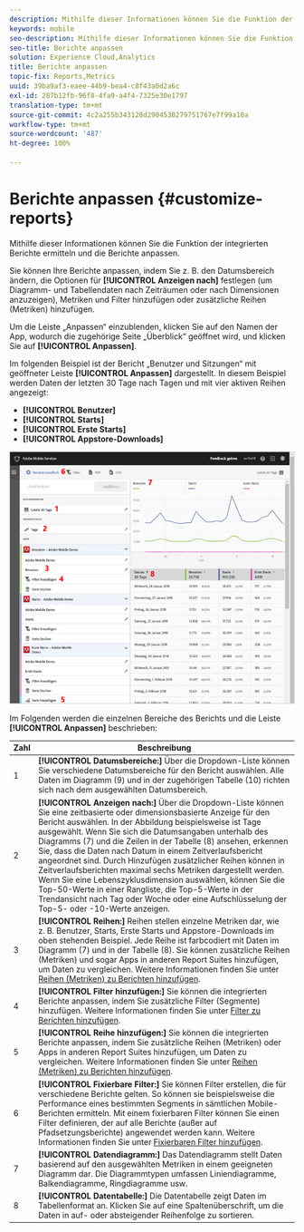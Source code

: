 ```yaml
---
description: Mithilfe dieser Informationen können Sie die Funktion der integrierten Berichte ermitteln und die Berichte anpassen.
keywords: mobile
seo-description: Mithilfe dieser Informationen können Sie die Funktion der integrierten Berichte ermitteln und die Berichte anpassen.
seo-title: Berichte anpassen
solution: Experience Cloud,Analytics
title: Berichte anpassen
topic-fix: Reports,Metrics
uuid: 39ba9af3-eaee-44b9-bea4-c8f43a0d2a6c
exl-id: 287b12fb-96f8-4fa9-a4f4-7325e30e1797
translation-type: tm+mt
source-git-commit: 4c2a255b343128d2904530279751767e7f99a10a
workflow-type: tm+mt
source-wordcount: '487'
ht-degree: 100%

---
```


# Berichte anpassen {#customize-reports}

Mithilfe dieser Informationen können Sie die Funktion der integrierten Berichte ermitteln und die Berichte anpassen.

Sie können Ihre Berichte anpassen, indem Sie z. B. den Datumsbereich ändern, die Optionen für **[!UICONTROL Anzeigen nach]** festlegen (um Diagramm- und Tabellendaten nach Zeiträumen oder nach Dimensionen anzuzeigen), Metriken und Filter hinzufügen oder zusätzliche Reihen (Metriken) hinzufügen.

Um die Leiste „Anpassen“ einzublenden, klicken Sie auf den Namen der App, wodurch die zugehörige Seite „Überblick“ geöffnet wird, und klicken Sie auf **[!UICONTROL Anpassen]**.

Im folgenden Beispiel ist der Bericht „Benutzer und Sitzungen“ mit geöffneter Leiste **[!UICONTROL Anpassen]** dargestellt. In diesem Beispiel werden Daten der letzten 30 Tage nach Tagen und mit vier aktiven Reihen angezeigt:

* **[!UICONTROL Benutzer]**
* **[!UICONTROL Starts]**
* **[!UICONTROL Erste Starts]**
* **[!UICONTROL Appstore-Downloads]**

![](assets/reports.png)

Im Folgenden werden die einzelnen Bereiche des Berichts und die Leiste **[!UICONTROL Anpassen]** beschrieben:

| Zahl | Beschreibung |
|--- |--- |
| 1 | **[!UICONTROL Datumsbereiche:]** Über die Dropdown-Liste können Sie verschiedene Datumsbereiche für den Bericht auswählen. Alle Daten im Diagramm (9) und in der zugehörigen Tabelle (10) richten sich nach dem ausgewählten Datumsbereich. |
| 2 | **[!UICONTROL Anzeigen nach:]** Über die Dropdown-Liste können Sie eine zeitbasierte oder dimensionsbasierte Anzeige für den Bericht auswählen.  In der Abbildung beispielsweise ist Tage ausgewählt. Wenn Sie sich die Datumsangaben unterhalb des Diagramms (7) und die Zeilen in der Tabelle (8) ansehen, erkennen Sie, dass die Daten nach Datum in einem Zeitverlaufsbericht angeordnet sind. Durch Hinzufügen zusätzlicher Reihen können in Zeitverlaufsberichten maximal sechs Metriken dargestellt werden.  Wenn Sie eine Lebenszyklusdimension auswählen, können Sie die Top-50-Werte in einer Rangliste, die Top-5-Werte in der Trendansicht nach Tag oder Woche oder eine Aufschlüsselung der Top-5- oder -10-Werte anzeigen. |
| 3 | **[!UICONTROL Reihen:]** Reihen stellen einzelne Metriken dar, wie z. B. Benutzer, Starts, Erste Starts und Appstore-Downloads im oben stehenden Beispiel. Jede Reihe ist farbcodiert mit Daten im Diagramm (7) und in der Tabelle (8).  Sie können zusätzliche Reihen (Metriken) und sogar Apps in anderen Report Suites hinzufügen, um Daten zu vergleichen.  Weitere Informationen finden Sie unter [Reihen (Metriken) zu Berichten hinzufügen](/help/using/usage/reports-customize/t-reports-series.md). |
| 4 | **[!UICONTROL Filter hinzufügen:]** Sie können die integrierten Berichte anpassen, indem Sie zusätzliche Filter (Segmente) hinzufügen.  Weitere Informationen finden Sie unter [Filter zu Berichten hinzufügen](/help/using/usage/reports-customize/t-reports-customize.md). |
| 5 | **[!UICONTROL Reihe hinzufügen:]** Sie können die integrierten Berichte anpassen, indem Sie zusätzliche Reihen (Metriken) oder Apps in anderen Report Suites hinzufügen, um Daten zu vergleichen.  Weitere Informationen finden Sie unter [Reihen (Metriken) zu Berichten hinzufügen](/help/using/usage/reports-customize/t-reports-series.md). |
| 6 | **[!UICONTROL Fixierbare Filter:]** Sie können Filter erstellen, die für verschiedene Berichte gelten. So können sie beispielsweise die Performance eines bestimmten Segments in sämtlichen Mobile-Berichten ermitteln. Mit einem fixierbaren Filter können Sie einen Filter definieren, der auf alle Berichte (außer auf Pfadsetzungsberichte) angewendet werden kann.  Weitere Informationen finden Sie unter [Fixierbaren Filter hinzufügen](/help/using/usage/reports-customize/t-sticky-filter.md). |
| 7 | **[!UICONTROL Datendiagramm:]** Das Datendiagramm stellt Daten basierend auf den ausgewählten Metriken in einem geeigneten Diagramm dar. Die Diagrammtypen umfassen Liniendiagramme, Balkendiagramme, Ringdiagramme usw. |
| 8 | **[!UICONTROL Datentabelle:]** Die Datentabelle zeigt Daten im Tabellenformat an. Klicken Sie auf eine Spaltenüberschrift, um die Daten in auf- oder absteigender Reihenfolge zu sortieren. |
